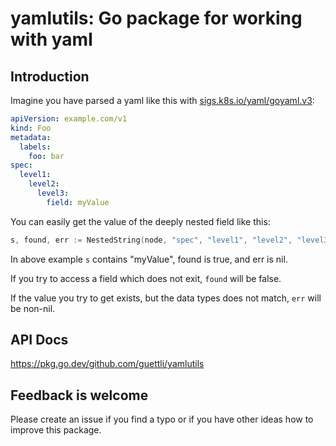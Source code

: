 # yamlutils: Go package for working with yaml

## Introduction

Imagine you have parsed a yaml like this with [sigs.k8s.io/yaml/goyaml.v3](https://pkg.go.dev/sigs.k8s.io/yaml/goyaml.v3):

```yaml
apiVersion: example.com/v1
kind: Foo
metadata:
  labels:
    foo: bar
spec:
  level1:
    level2:
      level3:
        field: myValue

```

You can easily get the value of the deeply nested field like this:

```go
s, found, err := NestedString(node, "spec", "level1", "level2", "level3", "field")
```

In above example `s` contains "myValue", found is true, and err is nil.

If you try to access a field which does not exit, `found` will be false.

If the value you try to get exists, but the data types does not match, `err` will be non-nil.

## API Docs

<https://pkg.go.dev/github.com/guettli/yamlutils>

## Feedback is welcome

Please create an issue if you find a typo or if you have other ideas how to improve this package.

